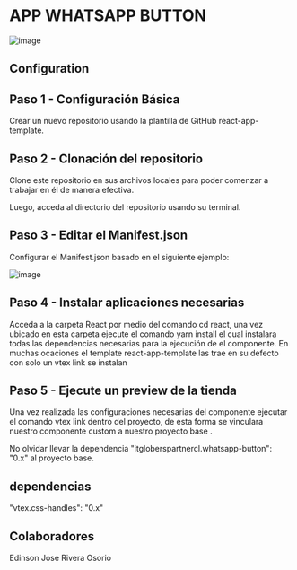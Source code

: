 

#  APP WHATSAPP BUTTON

![image](https://user-images.githubusercontent.com/99853318/219692805-07a9bc12-07e9-4a8a-a85f-51ef8e64e357.png)

## Configuration 

## Paso 1 - Configuración Básica

Crear un nuevo repositorio usando la plantilla de GitHub react-app-template.

## Paso 2 - Clonación del repositorio

Clone este repositorio en sus archivos locales para poder comenzar a trabajar en él de manera efectiva.

Luego, acceda al directorio del repositorio usando su terminal.

## Paso 3 - Editar el Manifest.json

Configurar el Manifest.json basado en el siguiente ejemplo:

![image](https://user-images.githubusercontent.com/99853318/219696038-f39c42d6-7280-4c9f-abd2-670fe896ffed.png)

## Paso 4 - Instalar aplicaciones necesarias

Acceda a la carpeta React por medio del comando cd react, una vez ubicado en esta carpeta ejecute el comando yarn install el cual instalara todas las dependencias necesarias para la ejecución de el componente.
En muchas ocaciones el template  react-app-template  las trae  en su defecto con solo un vtex link se instalan

## Paso 5 - Ejecute un preview de la tienda

Una vez realizada las configuraciones necesarias del componente ejecutar el comando vtex link dentro del proyecto, de esta forma se vinculara nuestro componente custom a nuestro proyecto base .

No olvidar llevar la dependencia   "itgloberspartnercl.whatsapp-button": "0.x"  al proyecto base. 

## dependencias 

 "vtex.css-handles": "0.x"
 
## Colaboradores

Edinson Jose Rivera Osorio
